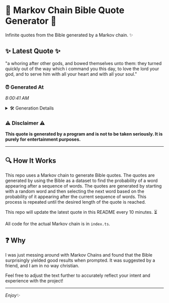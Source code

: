 # 📖 Markov Chain Bible Quote Generator 📖

Infinite quotes from the Bible generated by a Markov chain. ✨

## ✨ Latest Quote ✨
"a whoring after other gods, and bowed themselves unto them: they turned quickly out of the way which i command you this day, to love the lord your god, and to serve him with all your heart and with all your soul."

### ⏰ Generated At
*8:00:41 AM*

<details>
    <summary>🛠️ Generation Details</summary>
    <p>
        <strong>🌱 Seed:</strong> a<br>
        <strong>🔄 Iterations:</strong> 41<br>
        <strong>📜 Context History:</strong><br>[ a ]: whoring<br>[ a, whoring ]: after<br>[ a, whoring, after ]: other<br>[ a, whoring, after, other ]: gods,<br>[ a, whoring, after, other, gods, ]: and<br>[ a, whoring, after, other, gods,, and ]: bowed<br>[ whoring, after, other, gods,, and, bowed ]: themselves<br>[ after, other, gods,, and, bowed, themselves ]: unto<br>[ other, gods,, and, bowed, themselves, unto ]: them:<br>[ gods,, and, bowed, themselves, unto, them: ]: they<br>[ and, bowed, themselves, unto, them:, they ]: turned<br>[ bowed, themselves, unto, them:, they, turned ]: quickly<br>[ themselves, unto, them:, they, turned, quickly ]: out<br>[ unto, them:, they, turned, quickly, out ]: of<br>[ them:, they, turned, quickly, out, of ]: the<br>[ they, turned, quickly, out, of, the ]: way<br>[ turned, quickly, out, of, the, way ]: which<br>[ quickly, out, of, the, way, which ]: i<br>[ out, of, the, way, which, i ]: command<br>[ of, the, way, which, i, command ]: you<br>[ the, way, which, i, command, you ]: this<br>[ way, which, i, command, you, this ]: day,<br>[ which, i, command, you, this, day, ]: to<br>[ i, command, you, this, day,, to ]: love<br>[ command, you, this, day,, to, love ]: the<br>[ you, this, day,, to, love, the ]: lord<br>[ this, day,, to, love, the, lord ]: your<br>[ day,, to, love, the, lord, your ]: god,<br>[ to, love, the, lord, your, god, ]: and<br>[ love, the, lord, your, god,, and ]: to<br>[ the, lord, your, god,, and, to ]: serve<br>[ lord, your, god,, and, to, serve ]: him<br>[ your, god,, and, to, serve, him ]: with<br>[ god,, and, to, serve, him, with ]: all<br>[ and, to, serve, him, with, all ]: your<br>[ to, serve, him, with, all, your ]: heart<br>[ serve, him, with, all, your, heart ]: and<br>[ him, with, all, your, heart, and ]: with<br>[ with, all, your, heart, and, with ]: all<br>[ all, your, heart, and, with, all ]: your<br>[ your, heart, and, with, all, your ]: soul.<br>
    </p>
</details>

### ⚠️ Disclaimer ⚠️
**This quote is generated by a program and is not to be taken seriously. It is purely for entertainment purposes.**

---

## 🔍 How It Works

This repo uses a Markov chain to generate Bible quotes. The quotes are generated by using the Bible as a dataset to find the probability of a word appearing after a sequence of words. The quotes are generated by starting with a random word and then selecting the next word based on the probability of it appearing after the current sequence of words. This process is repeated until the desired length of the quote is reached.

This repo will update the latest quote in this README every 10 minutes. ⏳

All code for the actual Markov chain is in `index.ts`.

## ❓ Why

I was just messing around with Markov Chains and found that the Bible surprisingly yielded good results when prompted. 
It was suggested by a friend, and I am in no way christian.

Feel free to adjust the text further to accurately reflect your intent and experience with the project!

---

*Enjoy*✨
